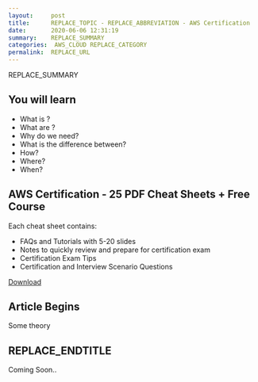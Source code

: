 ```yaml
---
layout:     post
title:      REPLACE_TOPIC - REPLACE_ABBREVIATION - AWS Certification
date:       2020-06-06 12:31:19
summary:    REPLACE_SUMMARY 
categories:  AWS_CLOUD REPLACE_CATEGORY
permalink:  REPLACE_URL
---
```


REPLACE_SUMMARY

## You will learn
- What is ?
- What are ?
- Why do we need?
- What is the difference between?
- How?
- Where?
- When?

## AWS Certification - 25 PDF Cheat Sheets + Free Course

Each cheat sheet contains:
- FAQs and Tutorials with 5-20 slides
- Notes to quickly review and prepare for certification exam
- Certification Exam Tips
- Certification and Interview Scenario Questions

<div>
 <a href="https://links.in28minutes.com/cloud-in28minutes-teachable-free-link" target="_blank" class="button instagram">Download</a>
</div>


## Article Begins
Some theory

## REPLACE_ENDTITLE

Coming Soon..